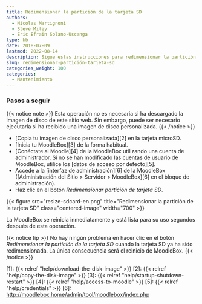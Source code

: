 ```yaml
---
title: Redimensionar la partición de la tarjeta SD
authors:
  - Nicolas Martignoni
  - Steve Miley
  - Eric Efrain Solano-Uscanga
type: kb
date: 2018-07-09
lastmod: 2022-08-14
description: Sigue estas instrucciones para redimensionar la partición de tu tarjeta SD.
slug: redimensionar-partición-tarjeta-sd
categories_weight: 100
categories:
  - Mantenimiento
---
```


### Pasos a seguir

{{< notice note >}}
Esta operación no es necesaria si ha descargado la imagen de disco de este sitio web. Sin embargo, puede ser necesario ejecutarla si ha recibido una imagen de disco personalizada.
{{< /notice >}}


- [Copia tu imagen de disco personalizada][2] en la tarjeta microSD.
- [Inicia tu MoodleBox][3] de la forma habitual.
- [Conéctate al Moodle][4] de la MoodleBox utilizando una cuenta de administrador. Si no se han modificado las cuentas de usuario de MoodleBox, utilice los [datos de acceso por defecto][5].
- Accede a la [interfaz de administración][6] de la MoodleBox ([Administración del Sitio > Servidor > MoodleBox][6] en el bloque de administración).
- Haz clic en el botón _Redimensionar partición de tarjeta SD_.

{{< figure src="resize-sdcard-en.png" title="Redimensionar la partición de la tarjeta SD" class="centered-image" width="700" >}}

La MoodleBox se reinicia inmediatamente y está lista para su uso segundos después de esta operación.

{{< notice tip >}}
No hay ningún problema en hacer clic en el botón _Redimensionar la partición de la tarjeta SD_ cuando la tarjeta SD ya ha sido redimensionada. La única consecuencia será el reinicio de MoodleBox.
{{< /notice >}}

 [1]: {{< relref "help/download-the-disk-image" >}}
 [2]: {{< relref "help/copy-the-disk-image" >}}
 [3]: {{< relref "help/startup-shutdown-restart" >}}
 [4]: {{< relref "help/access-to-moodle" >}}
 [5]: {{< relref "help/credentials" >}}
 [6]: http://moodlebox.home/admin/tool/moodlebox/index.php
